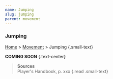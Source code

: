 ```yaml
---
name: Jumping
slug: jumping
parent: movement
---
```

### Jumping
[Home](dm-operations-center) > [Movement](movement) > Jumping {.small-text}

**COMING SOON** {.text-center}

> **Sources** <br/>
> Player's Handbook, p. xxx
{.read .small-text}